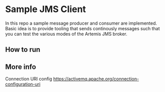 # Sample JMS Client
In this repo a sample message producer and consumer are implemented. Basic idea is to provide tooling that sends continously messages such that you can test the various modes of the Artemis JMS broker. 

## How to run

## More info

Connection URI config
https://activemq.apache.org/connection-configuration-uri